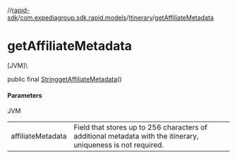//[rapid-sdk](../../../index.md)/[com.expediagroup.sdk.rapid.models](../index.md)/[Itinerary](index.md)/[getAffiliateMetadata](get-affiliate-metadata.md)

# getAffiliateMetadata

[JVM]\

public final [String](https://docs.oracle.com/javase/8/docs/api/java/lang/String.html)[getAffiliateMetadata](get-affiliate-metadata.md)()

#### Parameters

JVM

| | |
|---|---|
| affiliateMetadata | Field that stores up to 256 characters of additional metadata with the itinerary, uniqueness is not required. |
